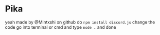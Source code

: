 # Pika
yeah made by @Mintxshi on github
do `npm install discord.js` 
change the code
go into terminal or cmd and type `node .` and done 
